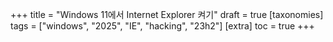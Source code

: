 +++
title = "Windows 11에서 Internet Explorer 켜기"
draft = true
[taxonomies]
tags = ["windows", "2025", "IE", "hacking", "23h2"]
[extra]
toc = true
+++


